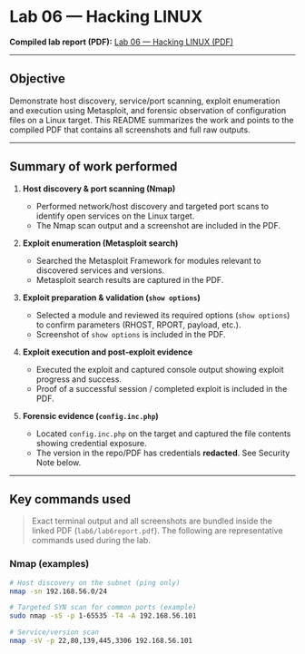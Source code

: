 # Lab 06 — Hacking LINUX

**Compiled lab report (PDF):** [Lab 06 — Hacking LINUX (PDF)](lab6/lab6report.pdf)

---

## Objective
Demonstrate host discovery, service/port scanning, exploit enumeration and execution using Metasploit, and forensic observation of configuration files on a Linux target. This README summarizes the work and points to the compiled PDF that contains all screenshots and full raw outputs.

---

## Summary of work performed
1. **Host discovery & port scanning (Nmap)**  
   - Performed network/host discovery and targeted port scans to identify open services on the Linux target.  
   - The Nmap scan output and a screenshot are included in the PDF.

2. **Exploit enumeration (Metasploit search)**  
   - Searched the Metasploit Framework for modules relevant to discovered services and versions.  
   - Metasploit search results are captured in the PDF.

3. **Exploit preparation & validation (`show options`)**  
   - Selected a module and reviewed its required options (`show options`) to confirm parameters (RHOST, RPORT, payload, etc.).  
   - Screenshot of `show options` is included in the PDF.

4. **Exploit execution and post‑exploit evidence**  
   - Executed the exploit and captured console output showing exploit progress and success.  
   - Proof of a successful session / completed exploit is included in the PDF.

5. **Forensic evidence (`config.inc.php`)**  
   - Located `config.inc.php` on the target and captured the file contents showing credential exposure.  
   - The version in the repo/PDF has credentials **redacted**. See Security Note below.

---

## Key commands used
> Exact terminal output and all screenshots are bundled inside the linked PDF (`lab6/lab6report.pdf`). The following are representative commands used during the lab.

### Nmap (examples)
```bash
# Host discovery on the subnet (ping only)
nmap -sn 192.168.56.0/24

# Targeted SYN scan for common ports (example)
sudo nmap -sS -p 1-65535 -T4 -A 192.168.56.101

# Service/version scan
nmap -sV -p 22,80,139,445,3306 192.168.56.101


